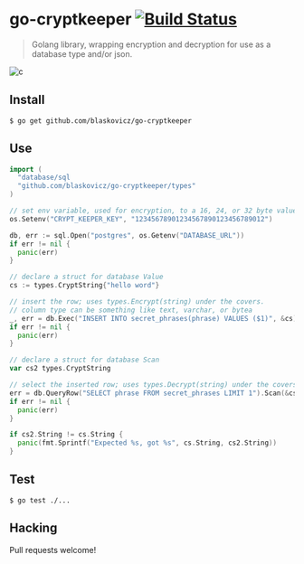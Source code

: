 # go-cryptkeeper [![Build Status](https://travis-ci.org/blaskovicz/go-cryptkeeper.svg?branch=master)](https://travis-ci.org/blaskovicz/go-cryptkeeper)
> Golang library, wrapping encryption and decryption for use as a database type and/or json.

![c](https://i.imgur.com/7exksVx.jpg)

## Install

```
$ go get github.com/blaskovicz/go-cryptkeeper
```

## Use

```go
import (
  "database/sql
  "github.com/blaskovicz/go-cryptkeeper/types"
)

// set env variable, used for encryption, to a 16, 24, or 32 byte value
os.Setenv("CRYPT_KEEPER_KEY", "12345678901234567890123456789012")

db, err := sql.Open("postgres", os.Getenv("DATABASE_URL"))
if err != nil {
  panic(err)
}

// declare a struct for database Value
cs := types.CryptString{"hello word"}

// insert the row; uses types.Encrypt(string) under the covers.
// column type can be something like text, varchar, or bytea
_, err = db.Exec("INSERT INTO secret_phrases(phrase) VALUES ($1)", &cs)
if err != nil {
  panic(err)
}

// declare a struct for database Scan
var cs2 types.CryptString

// select the inserted row; uses types.Decrypt(string) under the covers.
err = db.QueryRow("SELECT phrase FROM secret_phrases LIMIT 1").Scan(&cs2)
if err != nil {
  panic(err)
}

if cs2.String != cs.String {
  panic(fmt.Sprintf("Expected %s, got %s", cs.String, cs2.String))
}
```

## Test

```
$ go test ./...
```

## Hacking

Pull requests welcome!
